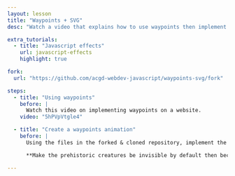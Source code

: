 ```yaml
---
layout: lesson
title: "Waypoints + SVG"
desc: "Watch a video that explains how to use waypoints then implement waypoints on a website with an SVG graphic."

extra_tutorials:
  - title: "Javascript effects"
    url: javascript-effects
    highlight: true

fork:
  url: "https://github.com/acgd-webdev-javascript/waypoints-svg/fork"

steps:
  - title: "Using waypoints"
    before: |
      Watch this video on implementing waypoints on a website.
    video: "5hPVpVtgle4"

  - title: "Create a waypoints animation"
    before: |
      Using the files in the forked & cloned repository, implement the necessary Javascript to make the waypoints work.

      **Make the prehistoric creatures be invisible by default then become visible when they scroll into view.**

---
```

